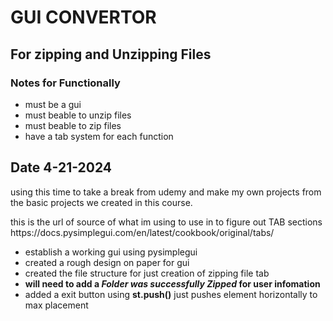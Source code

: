 # GUI CONVERTOR
## For zipping and Unzipping Files

### Notes for Functionally
- must be a gui
- must beable to unzip files
- must beable to zip files
- have a tab system for each function


## Date 4-21-2024
<p>using this time to take a break from udemy and make my own projects from the basic projects we created 
in this course. </p>
<p>
this is the url of source of what im using to use in to figure out TAB sections
 https://docs.pysimplegui.com/en/latest/cookbook/original/tabs/
</p>

- establish a working gui using pysimplegui 
- created a rough design on paper for gui
- created the file structure for just creation of zipping file tab
- <b>will need to add a <i> Folder was successfully Zipped </i> for user infomation </b>
- added a exit button using <b>st.push()</b> just pushes element horizontally to max placement